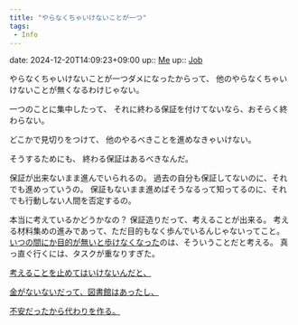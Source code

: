 ```yaml
---
title: "やらなくちゃいけないことが一つ"
tags:
 - Info
---
```


date: 2024-12-20T14:09:23+09:00
up:: [Me](../Bar/Novel/Chaos/Me.md)
up:: [Job](../Bar/Job.md)

やらなくちゃいけないことが一つダメになったからって、
他のやらなくちゃいけないことが無くなるわけじゃない。

一つのことに集中したって、
それに終わる保証を付けてないなら、おそらく終わらない。

どこかで見切りをつけて、
他のやるべきことを進めなきゃいけない。

そうするためにも、
終わる保証はあるべきなんだ。

保証が出来ないまま進んでいられるの。
過去の自分も保証してないのに、それでも進めっていうの。
保証もないまま進めばそうなるって知ってるのに、それでも行動しない人間を否定するの。

本当に考えているかどうかなの？
保証造りだって、考えることが出来る。
考える材料集めの進みであって、ただ目的もなく歩んでいるんじゃないってこと。
[いつの間にか目的が無いと歩けなくなった](../Blogger/いつの間にか目的が無いと歩けなくなった。.md)のは、そういうことだと考える。
真っ直ぐ行くには、タスクが重なりすぎた。

[考えることを止めてはいけないんだと、](考えることを止めてはいけないんだと、.md)

[金がないないだって、図書館はあったし、](金がないないだって、図書館はあったし、.md)

[不安だったから代わりを作る。](不安だったから代わりを作る。.md)